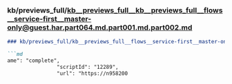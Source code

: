 ### kb/previews_full/kb__previews_full__kb__previews_full__flows__service-first__master-only@guest.har.part064.md.part001.md.part002.md

```md
### kb/previews_full/kb__previews_full__flows__service-first__master-only@guest.har.part064.md.part001.md (part 002)

```md
ame": "complete",
                "scriptId": "12289",
                "url": "https://n958200
```

```

```
